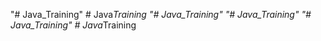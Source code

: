 "# Java_Training" 
#   J a v a _ T r a i n i n g  
 "# Java_Training" 
"# Java_Training" 
"# Java_Training" 
#   J a v a _ T r a i n i n g  
 